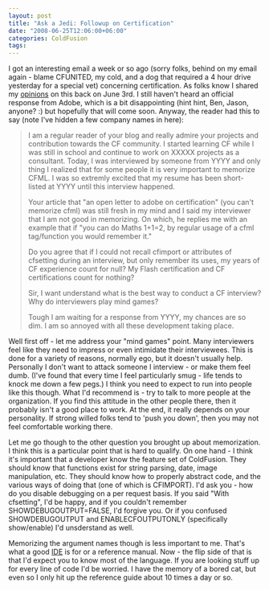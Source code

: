 ```yaml
---
layout: post
title: "Ask a Jedi: Followup on Certification"
date: "2008-06-25T12:06:00+06:00"
categories: ColdFusion 
tags: 
---
```


I got an interesting email a week or so ago (sorry folks, behind on my email again - blame CFUNITED, my cold, and a dog that required a 4 hour drive yesterday for a special vet) concerning certification. As folks know I shared my <a href="http://www.raymondcamden.com/index.cfm/2008/6/3/Open-Letter-to-Adobe-on-Certification">opinions</a> on this back on June 3rd. I still haven't heard an official response from Adobe, which is a bit disappointing (hint hint, Ben, Jason, anyone? :) but hopefully that will come soon. Anyway, the reader had this to say (note I've hidden a few company names in here):

<blockquote>
<p>
I am a regular reader of your blog and really admire your projects and contribution towards the CF community. I started learning CF while I was still in school and continue to work on XXXXX projects as a consultant. Today, I was interviewed by someone from YYYY and only thing I
realized that for some people it is very important to memorize CFML. I was so extremly excited that my resume has been short-listed at YYYY until this interview happened.

Your article that "an open letter to adobe on certification" (you can't memorize cfml) was still fresh in my mind and I said my interviewer that I am not good in memorizing. On which, he replies me with an example that if "you can do Maths 1+1=2, by regular usage of a cfml tag/function
you would remember it." 

Do you agree that if I could not recall cfimport or attributes of cfsetting during an interview, but only remember its uses, my years of CF experience count for null? My Flash certification and CF certifications count for nothing?

Sir, I want understand what is the best way to conduct a CF interview? Why do interviewers play mind games? 

Tough I am waiting for a response from YYYY, my chances are so dim. I am so annoyed with all these development taking place. 
</p>
</blockquote>
<!--more-->
Well first off - let me address your "mind games" point. Many interviewers feel like they need to impress or even intimidate their interviewees. This is done for a variety of reasons, normally ego, but it doesn't usually help. Personally I don't want to attack someone I interview - or make them feel dumb. (I've found that every time I feel particularly smug - life tends to knock me down a few pegs.) I think you need to expect to run into people like this though. What I'd recommend is - try to talk to more people at the organization. If you find this attitude in the other people there, then it probably isn't a good place to work. At the end, it really depends on your personality. If strong willed folks tend to 'push you down', then you may not feel comfortable working there. 

Let me go though to the other question you brought up about memorization. I think this is a particular point that is hard to qualify. On one hand - I think it's important that a developer know the feature set of ColdFusion. They should know that functions exist for string parsing, date, image manipulation, etc. They should know how to properly abstract code, and the various ways of doing that (one of which is CFIMPORT). I'd ask you - how do you disable debugging on a per request basis. If you said "With cfsetting", I'd be happy, and if you couldn't remember SHOWDEBUGOUTPUT=FALSE, I'd forgive you. Or if you confused SHOWDEBUGOUTPUT and ENABLECFOUTPUTONLY (specifically show/enable) I'd unsderstand as well.

Memorizing the argument names though is less important to me. That's what a good <a href="http://www.cfeclipse.org">IDE</a> is for or a reference manual. Now - the flip side of that is that I'd expect you to know most of the language. If you are looking stuff up for every line of code I'd be worried. I have the memory of a bored cat, but even so I only hit up the reference guide about 10 times a day or so.